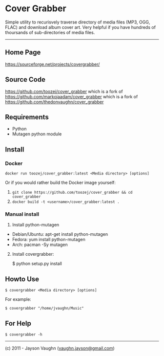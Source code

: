 Cover Grabber
=============


Simple utility to recurisvely traverse directory of media files (MP3, OGG, FLAC) and download album cover art.
Very helpful if you have hundreds of thoursands of sub-directories of media files.

---------------

## Home Page

https://sourceforge.net/projects/covergrabber/

## Source Code

https://github.com/toozej/cover_grabber which is a fork of https://github.com/markojaadam/cover_grabber which is a fork of https://github.com/thedonvaughn/cover_grabber

## Requirements
* Python
* Mutagen python module


## Install

### Docker

`docker run toozej/cover_grabber:latest <Media directory> [options]`

Or if you would rather build the Docker image yourself: 
1) `git clone https://github.com/toozej/cover_grabber && cd cover_grabber`
2) `docker build -t <username>/cover_grabber:latest .`

### Manual install

1) Install python-mutagen

* Debian/Ubuntu: apt-get install python-mutagen
* Fedora: yum install python-mutagen
* Arch: pacman -Sy mutagen

2) Install covergrabber:

    $ python setup.py install

## Howto Use

    $ covergrabber <Media directory> [options]

For example:

    $ covergrabber "/home/jvaughn/Music"

## For Help

    $ covergrabber -h

------

(c) 2011 - Jayson Vaughn (vaughn.jayson@gmail.com)

